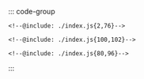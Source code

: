 ::: code-group
```js:line-numbers [JavaScript]
<!--@include: ./index.js{2,76}-->
```

```html:line-numbers [HTML]
<!--@include: ./index.js{100,102}-->
```

```css:line-numbers [CSS]
<!--@include: ./index.js{80,96}-->
```
:::